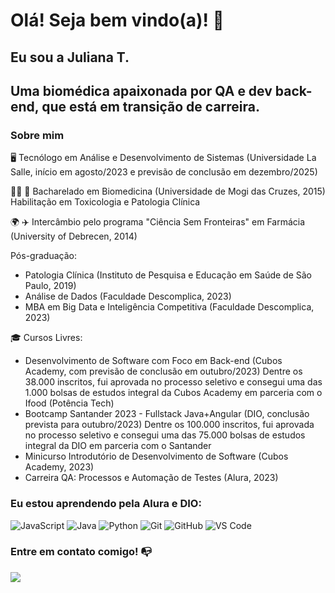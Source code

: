 # Olá! Seja bem vindo(a)! 👋

## Eu sou a Juliana T.
## Uma biomédica apaixonada por QA e dev back-end, que está em transição de carreira. 

### Sobre mim

🖥️ Tecnólogo em Análise e Desenvolvimento de Sistemas (Universidade La Salle, início em agosto/2023 e previsão de conclusão em dezembro/2025)

👩‍🔬 🔬 Bacharelado em Biomedicina (Universidade de Mogi das Cruzes, 2015)<br>
Habilitação em Toxicologia e Patologia Clínica

🌍 ✈️ Intercâmbio pelo programa "Ciência Sem Fronteiras" em Farmácia (University of Debrecen, 2014)

Pós-graduação:<br>
<ul>
<li>Patologia Clínica (Instituto de Pesquisa e Educação em Saúde de São Paulo, 2019)</li>
<li>Análise de Dados (Faculdade Descomplica, 2023)</li>
<li>MBA em Big Data e Inteligência Competitiva (Faculdade Descomplica, 2023)</li>
</ul>
</html>

🎓 Cursos Livres:
<ul>
<li>Desenvolvimento de Software com Foco em Back-end (Cubos Academy, com previsão de conclusão em outubro/2023)
Dentre os 38.000 inscritos, fui aprovada no processo seletivo e consegui uma das 1.000 bolsas de estudos integral da Cubos Academy em parceria com o Ifood (Potência Tech)</li>

<li>Bootcamp Santander 2023 - Fullstack Java+Angular (DIO, conclusão prevista para outubro/2023)
Dentre os 100.000 inscritos, fui aprovada no processo seletivo e consegui uma das 75.000 bolsas de estudos integral da DIO em parceria com o Santander</li>

<li>Minicurso Introdutório de Desenvolvimento de Software (Cubos Academy, 2023)</li>

<li>Carreira QA: Processos e Automação de Testes (Alura, 2023)</li>
</ul>

### Eu estou aprendendo pela Alura e DIO:

![JavaScript](https://img.shields.io/badge/javascript-%23323330.svg?style=for-the-badge&logo=javascript&logoColor=%23F7DF1E)
![Java](https://img.shields.io/badge/java-%23ED8B00.svg?style=for-the-badge&logo=openjdk&logoColor=white)
![Python](https://img.shields.io/badge/-python-6DA55F?style=for-the-badge&logo=python&logoColor=white)
![Git](https://img.shields.io/badge/git-%23F05033.svg?style=for-the-badge&logo=git&logoColor=white)
![GitHub](https://img.shields.io/badge/github-%23121011.svg?style=for-the-badge&logo=github&logoColor=white)
![VS Code](https://img.shields.io/badge/VS%20Code-0078d7.svg?style=for-the-badge&logo=visual-studio-code&logoColor=white)

### Entre em contato comigo! 📭
<div>
<a href="https://www.linkedin.com/in/juliana-toguti" target="_blank"><img src="https://img.shields.io/badge/-LinkedIn-%230077B5?style=for-the-badge&logo=linkedin&logoColor=white" target="_blank"></a>   
</div>
